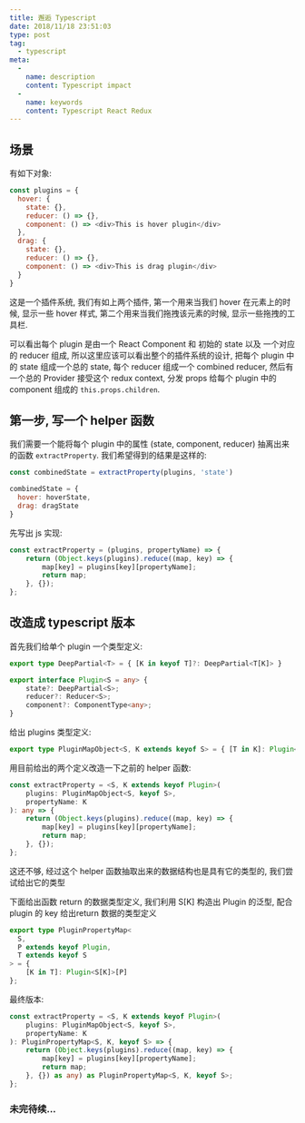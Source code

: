 ```yaml
---
title: 邂逅 Typescript
date: 2018/11/18 23:51:03
type: post
tag:
  - typescript
meta:
  -
    name: description
    content: Typescript impact
  -
    name: keywords
    content: Typescript React Redux
---
```


## 场景

有如下对象:

```js
const plugins = {
  hover: {
    state: {},
    reducer: () => {},
    component: () => <div>This is hover plugin</div>
  },
  drag: {
    state: {},
    reducer: () => {},
    component: () => <div>This is drag plugin</div>
  }
}
```

这是一个插件系统, 我们有如上两个插件, 第一个用来当我们 hover 在元素上的时候, 显示一些 hover 样式, 第二个用来当我们拖拽该元素的时候, 显示一些拖拽的工具栏.

可以看出每个 plugin 是由一个 React Component 和 初始的 state 以及 一个对应的 reducer 组成, 所以这里应该可以看出整个的插件系统的设计, 把每个 plugin 中的 state 组成一个总的 state, 每个 reducer 组成一个 combined reducer, 然后有一个总的 Provider 接受这个 redux context, 分发 props 给每个 plugin 中的 component 组成的 `this.props.children`.

## 第一步, 写一个 helper 函数

我们需要一个能将每个 plugin 中的属性 (state, component, reducer) 抽离出来的函数 `extractProperty`. 我们希望得到的结果是这样的:

```js
const combinedState = extractProperty(plugins, 'state')

combinedState = {
  hover: hoverState,
  drag: dragState
}
```

先写出 js 实现:

```js
const extractProperty = (plugins, propertyName) => {
	return (Object.keys(plugins).reduce((map, key) => {
		map[key] = plugins[key][propertyName];
		return map;
	}, {});
};
```

## 改造成 typescript 版本

首先我们给单个 plugin 一个类型定义:

```ts
export type DeepPartial<T> = { [K in keyof T]?: DeepPartial<T[K]> }

export interface Plugin<S = any> {
	state?: DeepPartial<S>;
	reducer?: Reducer<S>;
	component?: ComponentType<any>;
}
```

给出 plugins 类型定义:

```ts
export type PluginMapObject<S, K extends keyof S> = { [T in K]: Plugin<S[T]> };
```

用目前给出的两个定义改造一下之前的 helper 函数:

```ts
const extractProperty = <S, K extends keyof Plugin>(
	plugins: PluginMapObject<S, keyof S>,
	propertyName: K
): any => {
	return (Object.keys(plugins).reduce((map, key) => {
		map[key] = plugins[key][propertyName];
		return map;
	}, {});
};
```

这还不够, 经过这个 helper 函数抽取出来的数据结构也是具有它的类型的, 我们尝试给出它的类型

下面给出函数 return 的数据类型定义, 我们利用 S[K] 构造出 Plugin 的泛型, 配合 plugin 的 key 给出return 数据的类型定义

```ts
export type PluginPropertyMap<
  S,
  P extends keyof Plugin,
  T extends keyof S
> = {
	[K in T]: Plugin<S[K]>[P]
};
```

最终版本:

```ts
const extractProperty = <S, K extends keyof Plugin>(
	plugins: PluginMapObject<S, keyof S>,
	propertyName: K
): PluginPropertyMap<S, K, keyof S> => {
	return (Object.keys(plugins).reduce((map, key) => {
		map[key] = plugins[key][propertyName];
		return map;
	}, {}) as any) as PluginPropertyMap<S, K, keyof S>;
};
```

### 未完待续...